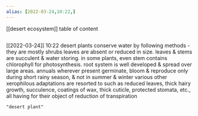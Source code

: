 ```yaml
---
alias: [2022-03-24,10:22,]
---
```

[[desert ecosystem]]
table of content
```toc
```

[[2022-03-24]] 10:22
desert plants conserve water by following methods -
they are mostly shrubs
leaves are absent or reduced in size.
leaves & stems are succulent & water storing.
in some plants, even stem contains chlorophyll for photosynthesis.
root system is well developed & spread over large areas.
annuals wherever present germinate, bloom & reproduce only during short rainy season, & not in summer & winter
various other xerophilous adaptations are resorted to such as reduced leaves, thick hairy growth, succulence, coatings of wax, thick cuticle, protected stomata, etc., all having for their object of reduction of transpiration
```query
"desert plant"
```